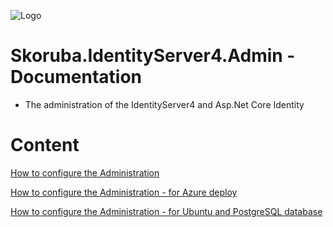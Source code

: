 ![Logo](Images/Skoruba.IdentityServer4.Admin-Logo-ReadMe.png)

# Skoruba.IdentityServer4.Admin - Documentation

- The administration of the IdentityServer4 and Asp.Net Core Identity

# Content

[How to configure the Administration](Configure-Administration.md)

[How to configure the Administration - for Azure deploy](Configure-Azure-Deploy.md)

[How to configure the Administration - for Ubuntu and PostgreSQL database](Configure-Ubuntu-PostgreSQL-Tutorial.md)
